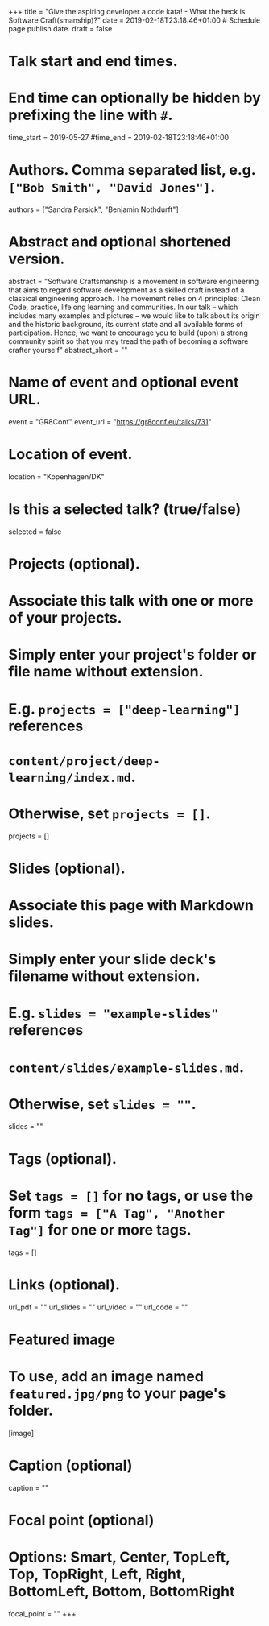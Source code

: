 +++
title = "Give the aspiring developer a code kata! - What the heck is Software Craft(smanship)?"
date = 2019-02-18T23:18:46+01:00  # Schedule page publish date.
draft = false

# Talk start and end times.
#   End time can optionally be hidden by prefixing the line with `#`.
time_start = 2019-05-27
#time_end = 2019-02-18T23:18:46+01:00

# Authors. Comma separated list, e.g. `["Bob Smith", "David Jones"]`.
authors = ["Sandra Parsick", "Benjamin Nothdurft"]

# Abstract and optional shortened version.
abstract = "Software Craftsmanship is a movement in software engineering that aims to regard software development as a skilled craft instead of a classical engineering approach. The movement relies on 4 principles: Clean Code, practice, lifelong learning and communities. In our talk – which includes many examples and pictures – we would like to talk about its origin and the historic background, its current state and all available forms of participation. Hence, we want to encourage you to build (upon) a strong community spirit so that you may tread the path of becoming a software crafter yourself"
abstract_short = ""

# Name of event and optional event URL.
event = "GR8Conf"
event_url = "https://gr8conf.eu/talks/731"

# Location of event.
location = "Kopenhagen/DK"

# Is this a selected talk? (true/false)
selected = false

# Projects (optional).
#   Associate this talk with one or more of your projects.
#   Simply enter your project's folder or file name without extension.
#   E.g. `projects = ["deep-learning"]` references
#   `content/project/deep-learning/index.md`.
#   Otherwise, set `projects = []`.
projects = []

# Slides (optional).
#   Associate this page with Markdown slides.
#   Simply enter your slide deck's filename without extension.
#   E.g. `slides = "example-slides"` references
#   `content/slides/example-slides.md`.
#   Otherwise, set `slides = ""`.
slides = ""

# Tags (optional).
#   Set `tags = []` for no tags, or use the form `tags = ["A Tag", "Another Tag"]` for one or more tags.
tags = []

# Links (optional).
url_pdf = ""
url_slides = ""
url_video = ""
url_code = ""

# Featured image
# To use, add an image named `featured.jpg/png` to your page's folder.
[image]
  # Caption (optional)
  caption = ""

  # Focal point (optional)
  # Options: Smart, Center, TopLeft, Top, TopRight, Left, Right, BottomLeft, Bottom, BottomRight
  focal_point = ""
+++
